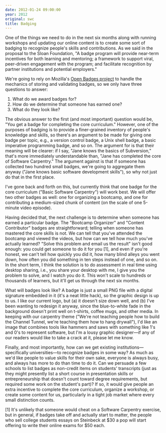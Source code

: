 ```yaml
---
date: 2012-01-24 09:00:00
year: 2012
original: swc
title: Badging
---
```

<p>One of the things we need to do in the next six months along with running workshops and updating our online content is to create some sort of badging to recognize people's skills and contributions. As we said in the proposal to the Sloan Foundation, "A badge program will provide near-term incentives for both learning and mentoring; a framework to support viral, peer-driven engagement with the program; and facilitate recognition by partner institutions and potential employers."</p>
<p>We're going to rely on Mozilla's <a href="http://openbadges.org/">Open Badges project</a> to handle the mechanics of storing and validating badges, so we only have three questions to answer:</p>
<ol>
<li>What do we award badges for?</li>
<li>How do we determine that someone has earned one?</li>
<li>What do they look like?</li>
</ol>
<p>The obvious answer to the first (and most important) question would be, "You get a badge for completing the core curriculum." However, one of the purposes of badging is to provide a finer-grained inventory of people's knowledge and skills, so there's an argument to be made for giving one badge per topic, e.g., a version control badge, a Unix shell badge, a basic imperative programming badge, and so on.  The argument for is that their meaning will be clearer: if I say, "Jane knows the basics of Subversion," that's more immediately understandable than, "Jane has completed the core of Software Carpentry." The argument against is that if someone has collected two hundred small badges, we're going to aggregate them anyway ("Jane knows basic software development skills"), so why not just do that in the first place.</p>
<p>I've gone back and forth on this, but currently think that one badge for the core curriculum ("Basic Software Carpentry") will work best. We will offer two other badges as well: one for organizing a bootcamp, and one for contributing a medium-sized chunk of content (on the scale of one 5-minute video episode).</p>
<p>Having decided that, the next challenge is to determine when someone has earned a particular badge. The "Bootcamp Organizer" and "Content Contributor" badges are straightforward; telling when someone has mastered the core skills is not. We can tell that you've attended the bootcamp and viewed the videos, but how can we tell how much you've actually learned?  "Solve this problem and email us the result" isn't good enough: you could get someone to do it for you [1], and even if you're honest, we can't tell how quickly you did it, how many blind alleys you went down, how often you did something in ten steps instead of one, and so on. In the short term, I think the solution is to do assessment in real time using desktop sharing, i.e., you share your desktop with me, I give you the problem to solve, and I watch you do it.  This won't scale to hundreds or thousands of learners, but it'll get us through the next six months.</p>
<p>What will badges look like? A badge is just a small PNG file with a digital signature embedded in it (it's a neat little hack), so the graphic design is up to us. I like our current logo, but (a) it doesn't size down well, and (b) I've been wanting to redesign it anyway, since the blue-to-white fade in the background doesn't print well on t-shirts, coffee mugs, and other media. In keeping with our carpentry theme ("We're not teaching people how to build the Channel Tunnel, we're teaching them how to hang drywall"), I'd like an image that combines tools like hammers and saws with something like 1's and 0's to represent software, but I'm a lousy graphic designer&mdash;if any of our readers would like to take a crack at it, please let me know.</p>
<p>Finally, and most importantly, how can we get existing institutions&mdash;specifically universities&mdash;to recognize badges in some way? As much as we'd like people to value skills for their own sake, everyone is always busy, and always has more to do than time to do it. Can we persuade a few schools to list badges as non-credit items on students' transcripts (just as they might presently list a short course in presentation skills or entrepreneurship that doesn't count toward degree requirements, but required some work on the student's part)?  If so, it would give people an extra incentive to complete the core curriculum, organize a workshop, or create some content for us, particularly in a tight job market where every small distinction counts.</p>
<p>[1] It's unlikely that someone would cheat on a Software Carpentry exercise, but in general, if badges take off and actually start to matter, the people who sell college students essays on Steinbeck at $30 a pop will start offering to write their online exams for $50 each.</p>
